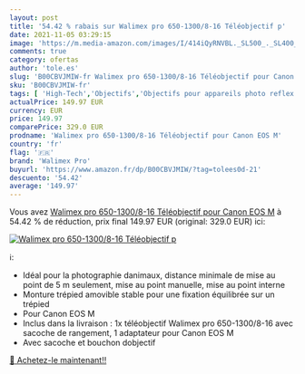 ```yaml
---
layout: post
title: '54.42 % rabais sur Walimex pro 650-1300/8-16 Téléobjectif p'
date: 2021-11-05 03:29:15
image: 'https://m.media-amazon.com/images/I/414iQyRNVBL._SL500_._SL400_.jpg'
comments: true
category: ofertas
author: 'tole.es'
slug: 'B00CBVJMIW-fr Walimex pro 650-1300/8-16 Téléobjectif pour Canon EOS M'
sku: 'B00CBVJMIW-fr'
tags: [ 'High-Tech','Objectifs','Objectifs pour appareils photo reflex et hybrides','Objectifs pour reflex','Photo et caméscopes','walimex pro', ]
actualPrice: 149.97 EUR
currency: EUR
price: 149.97
comparePrice: 329.0 EUR
prodname: 'Walimex pro 650-1300/8-16 Téléobjectif pour Canon EOS M'
country: 'fr'
flag: '🇫🇷'
brand: 'Walimex Pro'
buyurl: 'https://www.amazon.fr/dp/B00CBVJMIW/?tag=tolees0d-21'
descuento: '54.42'
average: '149.97'
---
```


Vous avez [Walimex pro 650-1300/8-16 Téléobjectif pour Canon EOS M](https://www.amazon.fr/dp/B00CBVJMIW/?tag=tolees0d-21)  à  54.42 % de réduction, prix final  149.97 EUR (original: 329.0 EUR) ici:

[![Walimex pro 650-1300/8-16 Téléobjectif p](https://m.media-amazon.com/images/I/414iQyRNVBL._SL500_._SL400_.jpg)](https://www.amazon.fr/dp/B00CBVJMIW/?tag=tolees0d-21)

ℹ️:

- Idéal pour la photographie danimaux, distance minimale de mise au point de 5 m seulement, mise au point manuelle, mise au point interne
- Monture trépied amovible stable pour une fixation équilibrée sur un trépied
- Pour Canon EOS M
- Inclus dans la livraison : 1x téléobjectif Walimex pro 650-1300/8-16 avec sacoche de rangement, 1 adaptateur pour Canon EOS M
- Avec sacoche et bouchon dobjectif

[🛒 Achetez-le maintenant!!](https://www.amazon.fr/dp/B00CBVJMIW/?tag=tolees0d-21)
